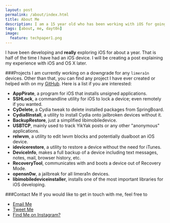 ```yaml
---
layout: post
permalink: /about/index.html
title: About Me
description: I am a 15 year old who has been working with iOS for going on 2 years now. I spend a lot of my time writing programs that pop into my mind and exploiting iOS. I do most of my work on OS X.
tags: [about, me, dayt0n]
image:
  feature: techpaper1.png
---
```


I have been developing and **really** exploring iOS for about a year. That is half of the time I have had an iOS device. I will be creating a post explaining my experience with iOS and OS X later.

###Projects
I am currently working on a downgrade for any `limera1n` devices. Other than that, you can find any project I have ever created or helped with on my [GitHub](http://github.com/dayt0n). Here is a list if you are interested: 

* **AppPirate**, a program for iOS that installs unsigned applications.
* **SSHLock**, a commandline utility for iOS to lock a device; even remotely if you wanted.
* **CyDelete**, a Cydia tweak to delete installed packages from SpringBoard.
* **Cydia8Install**, a utility to install Cydia onto jailbroken devices without it.
* **BackupRestore**, just a simplified libimobiledevice.
* **USBTCP**, mainly used to track YikYak posts or any other "anonymous" applications.
* **relwvm**, a utility to edit lwvm blocks and potentially dualboot an iOS device.
* **idevicerestore**, a utility to restore a device without the need for iTunes.
* **DeviceInfo**, makes a full backup of a device including text messages, notes, mail, browser history, etc.
* **RecoveryTool**, communicates with and boots a device out of Recovery Mode.
* **opensn0w**, a jailbreak for all limera1n devices.
* **libimobiledeviceinstaller**, installs one of the most important libraries for iOS developing.

###Contact Me
If you would like to get in touch with me, feel free to 

* [Email Me](mailto:daytr0n@webbschool.com)
* [Tweet Me](https://twitter.com/daytonhasty)
* [Find Me on Instagram?](http://instagram.com/daytonhasty)
